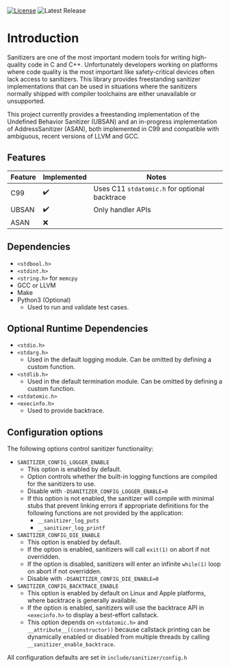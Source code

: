 [![License](https://img.shields.io/github/license/J-Montgomery/freestanding_sanitizers)](https://github.com/J-Montgomery/freestanding_sanitizers/blob/master/LICENSE.txt)
![Latest Release](https://img.shields.io/github/v/release/J-Montgomery/freestanding_sanitizers)

# Introduction

Sanitizers are one of the most important modern tools for writing high-quality code in C and C++. Unfortunately developers working on platforms where code quality is the most important like safety-critical devices often lack access to sanitizers. This library provides freestanding sanitizer implementations that can be used in situations where the sanitizers normally shipped with compiler toolchains are either unavailable or unsupported.

This project currently provides a freestanding implementation of the Undefined Behavior Sanitizer (UBSAN) and an in-progress implementation of AddressSanitizer (ASAN), both implemented in C99 and compatible with ambiguous, recent versions of LLVM and GCC.

## Features
| Feature             | Implemented        | Notes |
|---------------------|--------------------|-------|
| C99                 | :heavy_check_mark: | Uses C11 `stdatomic.h` for optional backtrace |
| UBSAN               | :heavy_check_mark: | Only handler APIs |
| ASAN                | :x:                |       |


## Dependencies
* `<stdbool.h>`
* `<stdint.h>`
* `<string.h>` for `memcpy`
* GCC or LLVM
* Make
* Python3 (Optional)
  * Used to run and validate test cases.

## Optional Runtime Dependencies
* `<stdio.h>`
* `<stdarg.h>`
  * Used in the default logging module. Can be omitted by defining a custom function.
* `<stdlib.h>`
  * Used in the default termination module. Can be omitted by defining a custom function.
* `<stdatomic.h>`
* `<execinfo.h>`
  * Used to provide backtrace.

## Configuration options

The following options control sanitizer functionality:

* `SANITIZER_CONFIG_LOGGER_ENABLE`
  * This option is enabled by default.
  * Option controls whether the built-in logging functions are compiled for the sanitizers to use.
  * Disable with `-DSANITIZER_CONFIG_LOGGER_ENABLE=0`
  * If this option is not enabled, the sanitizer will compile with minimal stubs that prevent linking errors if appropriate definitions for the following functions are not provided by the application:
    * `__sanitizer_log_puts`
    * `__sanitizer_log_printf`
* `SANITIZER_CONFIG_DIE_ENABLE`
  * This option is enabled by default.
  * If the option is enabled, sanitizers will call `exit(1)` on abort if not overridden.
  * If the option is disabled, sanitizers will enter an infinite `while(1)` loop on abort if not overridden.
  * Disable with `-DSANITIZER_CONFIG_DIE_ENABLE=0`
* `SANITIZER_CONFIG_BACKTRACE_ENABLE`
  * This option is enabled by default on Linux and Apple platforms, where backtrace is generally available.
  * If the option is enabled, sanitizers will use the backtrace API in `<execinfo.h>` to display a best-effort callstack.
  * This option depends on `<stdatomic.h>` and `__attribute__((constructor))` because callstack printing can be dynamically enabled or disabled from multiple threads by calling `__sanitizer_enable_backtrace`.

All configuration defaults are set in `include/sanitizer/config.h`
